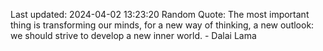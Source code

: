 Last updated: 2024-04-02 13:23:20
Random Quote: The most important thing is transforming our minds, for a new way of thinking, a new outlook: we should strive to develop a new inner world. - Dalai Lama